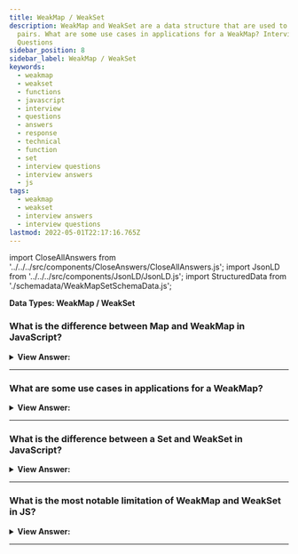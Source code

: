 ```yaml
---
title: WeakMap / WeakSet
description: WeakMap and WeakSet are a data structure that are used to store key-value
  pairs. What are some use cases in applications for a WeakMap? Interview
  Questions
sidebar_position: 8
sidebar_label: WeakMap / WeakSet
keywords:
  - weakmap
  - weakset
  - functions
  - javascript
  - interview
  - questions
  - answers
  - response
  - technical
  - function
  - set
  - interview questions
  - interview answers
  - js
tags:
  - weakmap
  - weakset
  - interview answers
  - interview questions
lastmod: 2022-05-01T22:17:16.765Z
---
```


import CloseAllAnswers from '../../../src/components/CloseAnswers/CloseAllAnswers.js';
import JsonLD from '../../../src/components/JsonLD/JsonLD.js';
import StructuredData from './schemadata/WeakMapSetSchemaData.js';

<JsonLD data={StructuredData} />

<head>
  <title>WeakMap and WeakSet | JavaScript Frontend Phone Interview</title>
</head>

**Data Types: WeakMap / WeakSet**

<CloseAllAnswers />

### What is the difference between Map and WeakMap in JavaScript?

<details>
  <summary><strong>View Answer:</strong></summary>
  <div>
  <div><strong>Interview Response:</strong> The first distinction between Map and WeakMap is that keys in a WeakMap must be objects rather than basic values. WeakMap does not allow iteration or the methods keys(), values(), and entries(); hence it cannot return all keys or values.</div><br />
  <div><strong>Technical Response:</strong> The first difference between Map and WeakMap is that keys must be objects, not primitive values. WeakMap does not support iteration and methods keys(), values(), entries(), so there’s no way to extract all the keys or values from it. Also, WeakMap is limited to the following methods, including get, set, delete, and has methods. Why such a limitation? That is for technical reasons. If an object has lost all other references, it gets garbage-collected automatically. But technically, it is not precisely specified when the cleanup happens.
  </div><br />
  <div><strong className="codeExample">Code Example:</strong><br /><br />

  <div></div>

```js
let john = { name: 'John' };

let map = new Map();
map.set(john, '...');

john = null; // overwrite the reference

// john is stored inside the map,
// we can get it by using map.keys()

///////////////////////////////////////

// Example: WeakMap

let john = { name: 'John' };

let weakMap = new WeakMap();
weakMap.set(john, '...');

john = null; // overwrite the reference

// john is removed from memory!
```

  </div>
  </div>
</details>

---

### What are some use cases in applications for a WeakMap?

<details>
  <summary><strong>View Answer:</strong></summary>
  <div>
  <div><strong>Interview Response:</strong> The main area of application for WeakMap is an additional data storage, such as third-party data that you may not have an indefinite use. Another typical example is caching. We can store (“cache”) results from a function so that future calls on the same object can reuse.
</div>
  </div>
</details>

---

### What is the difference between a Set and WeakSet in JavaScript?

<details>
  <summary><strong>View Answer:</strong></summary>
  <div>
  <div><strong>Interview Response:</strong> The main difference is that WeakSet can only contain objects & not any other type. Another difference is that references to objects in a WeakSet hold “weakly” in the object. This difference means that garbage gets collected if there is no other reference to an object in the WeakSet.</div><br />
  <div><strong>Technical Response:</strong> Both Set & WeakSet are key-based collections but with some crucial differences. Like Set, the WeakSet constructor takes in an iterable object as input. The main difference is that WeakSet can only contain objects & not any other type. The other main difference is that references to objects in a WeakSet hold “weakly” in the object. This difference means that garbage gets collected if there is no other reference to an object in the WeakSet. The same is not valid for Set. An object stored in a Set does not get garbage collected even if nothing references it. This distinction is important because, for this reason, there is no way to access or iterate over objects stored inside a WeakSet. We also do not have access to the size of the weak set for this exact reason.
  </div><br />
  <div><strong className="codeExample">Code Example:</strong><br /><br />

  <div></div>

```js
// Example: WeakSet
let visitedSet = new WeakSet();

let john = { name: 'John' };
let pete = { name: 'Pete' };
let mary = { name: 'Mary' };

visitedSet.add(john); // John visited us
visitedSet.add(pete); // Then Pete
visitedSet.add(john); // John again

// visitedSet has 2 users now

// check if John visited?
alert(visitedSet.has(john)); // true

// check if Mary visited?
alert(visitedSet.has(mary)); // false

john = null;

// visitedSet will be cleaned automatically
```

  </div>
  </div>
</details>

---

### What is the most notable limitation of WeakMap and WeakSet in JS?

<details>
  <summary><strong>View Answer:</strong></summary>
  <div>
  <div><strong>Interview Response:</strong> The most noteworthy constraint of WeakMap and WeakSet is the absence of iteration and the inability to extract all current content. That may appear inconvenient but does not prevent WeakMap/WeakSet from doing their primary job in “additional” data storage for objects stored/managed elsewhere.
</div>
  </div>
</details>

---
